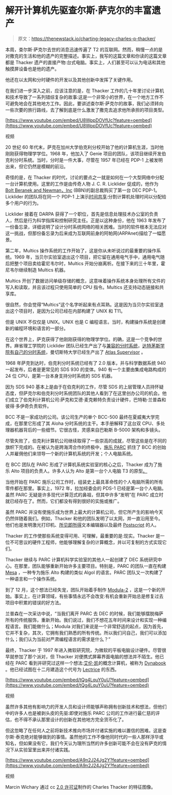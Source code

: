 # 解开计算机先驱查尔斯·萨克尔的丰富遗产

> 原文：<https://thenewstack.io/charting-legacy-charles-p-thacker/>

本周，查尔斯·萨克尔去世的消息迅速传遍了 T2 的互联网。然而，稍慢一点的是对撒克的生活和他的遗产的完整描述。事实上，我写的这篇文章和你读的这篇文章都是 Thacker 遗产的直接产物:台式电脑。事实上，人们甚至可以认为电话和其他触摸屏设备也是他的遗产。

他还在以太网和分时硬件的开发以及其他创新中发挥了关键作用。

在我们进一步深入之前，应该注意的是，在 Thacker 工作的几十年里讨论计算机和技术导致了一系列错综复杂的故事:这是一个非常小的世界，在一个地方工作不可避免地会在其他地方工作。因此，要讲述查尔斯·萨克尔的故事，我们必须转向一些次要的旅行路线，去了解到底是什么激发了撒克去追求他所承担的项目类型。

[https://www.youtube.com/embed/U8WppDOVfUc?feature=oembed](https://www.youtube.com/embed/U8WppDOVfUc?feature=oembed)

视频

20 世纪 60 年代末，萨克在加州大学伯克利分校开始了他的计算机生涯，当时他刚刚获得物理学学位。1968 年，他加入了 Genie 项目的团队，该项目继续开发伯克利分时系统。当时，分时是一件大事，尽管在 1957 年已经在 PDP-1 上被发明出来，但它仍然是模糊的前沿。

奇怪的是，在 Thacker 的时代，讨论的要点之一就是如何在一个大型网络中分配一台计算机使用。这里的工作是由传奇人物 J. C. R. Licklider 促成的，他作为 [Bolt Beranek and Newman，Inc](http://www.xconomy.com/boston/2009/09/02/bbns-long-search-for-a-home-endsat-home/2/) (BBN)的副总裁购买了第一台 DEC PDP-1。Licklider 的团队将在同一个 PDP-1 上演示[时间共享](http://www.computerhistory.org/revolution/mainframe-computers/7/181):分割计算机处理时间以分配给多个用户的行为。

Licklider 接着在 DARPA 获得了一个职位，首先是信息处理技术办公室的负责人，然后是行为科学指挥和控制研究主任。正是以这种身份，他在 1963 年发布了一份备忘录，详细说明了设计分时系统网络的相关困难。当时的软件根本无法应对这一挑战，但那份备忘录为后来成为互联网前身的阿帕网(ARPAnet)描绘了一幅愿景。

第二年，Multics 操作系统的工作开始了，这是你从未听说过的最重要的操作系统。1969 年，当贝尔实验室退出这个项目，把它留在通用电气手中，通用电气随后把整个项目卖给霍尼韦尔时，Multics 开始分崩离析。在接下来的三十年里，霍尼韦尔继续制造 Multics 机器。

Multics 开创了数据访问单级存储的概念，这意味着操作系统本身处理所有文件的写入和读取，并且该过程只使用简单的 CPU 指令。Multics 还支持动态链接和共享库。

很自然，你会觉得“Multics”这个名字听起来有点耳熟。这是因为当贝尔实验室退出这个项目时，是因为公司已经在内部构建了 UNIX 和 T11。

但是 UNIX 不仅仅是 UNIX。UNIX 也是 C 编程语言。当时，构建操作系统是创建新的编程环境和语言的一部分。

在这个世界上，萨克获得了他刚刚获得的物理学学位。的确，这是一个竞争的世界。麻省理工学院的 Licklider 团队已经生产出了与[兼容的分时系统](http://multicians.org/thvv/compatible-time-sharing-system.pdf)，[达特茅斯学院有自己的分时系统](http://dtss.dartmouth.edu/timeline.php)，曼切斯特大学已经生产出了 [Atlas Supervisor](http://www.chilton-computing.org.uk/acl/technology/atlas/p019.htm) 。

1968 年萨克到达时，伯克利分时系统已经有了 2.0 版本，并与科学数据系统 940 一起发布，后者是更常见的 SDS 930 的变体。940 有一个主要由集成电路构成的 24 位 CPU，是第一台本身支持分时系统的 SDS 机器。

因为 SDS 940 基本上是由于在伯克利的工作，尽管 SDS 的上层管理人员持怀疑态度，但萨克尔和伯克利分时系统团队的其他人看到了在这里创办公司的机会。他们成立了伯克利计算机公司:萨克和艾德·麦克赖特负责设计硬件，巴特勒·兰普森和彼得·多伊奇负责软件。

BCC 不是一家成功的公司。该公司生产的单个 BCC-500 最终在夏威夷大学完成，在那里它形成了其 Aloha 分时系统的主干。本手册解释了这台双 CPU、多处理器机器背后的一些细节。它很古怪，灵感来自巴勒斯 B-5000 架构和多镜头。

尽管失败了，伯克利计算机公司继续取得了一些崇高的成就，尽管这些是在不同的旗帜下完成的。在被认为是跨海湾合作的终极中，[施乐 PARC](http://www.computerworld.com/article/2515874/computer-hardware/timeline--parc-milestones.html) 抓住了 BCC 的创始人并雇佣他们来领导一个新的计算机系统的开发；个人电脑系统。

在 BCC 团队在 PARC 形成了计算机系统实验室的核心之后，Thacker 成为了施乐 Alto 项目的负责人。许多人认为 Alto 是第一台个人电脑 T3 的原型[。](https://www.nytimes.com/2017/06/14/technology/charles-thacker-dead-personal-computing-pioneer.html)

当他开始在 PARC 施乐公司工作时，组装史上最具革命性的个人电脑所需的所有零件都在那里。事实上，1972 年，拉加经委会的 PDS-1 已经是第一台个人电脑。虽然 PARC 无疑是许多现代计算范式的鼻祖，但其中许多“发明”在 PARC 成立时就已经存在了。然而，它们都没有得到很好的实施或推广。

虽然 PARC 并没有使施乐成为世界上最大的计算机公司，但它所产生的影响今天仍然伴随着我们。例如，Thacker 和他的团队发明了以太网，并一直沿用至今。他们也是发明激光打印机、[所见即所得](https://foldoc.org/WYSIWYG)文本编辑器以及最终 [Postscript](http://www.adobe.com/products/postscript.html) 的人。

Thacker 的工作使那些系统变得可用、可理解，最重要的是:现实。Thacker 是一位不可思议的硬件工程师，他能够理解复杂的计算概念，并以可复制的方式实现它们。

Thacker 继续与 PARC 计算机科学实验室的其他人一起创建了 DEC 系统研究中心。在那里，团队能够重新开始许多主要项目。特别是，PARC 的团队一直在构建 [Mesa](http://www.softwarepreservation.org/projects/lang/mesa) ，一种专为施乐 Alto 构建的类似 Algol 的语言。PARC 团队又一次构建了一种语言和一个操作系统。

到了 12 月，这个想法已经失宠，团队开始着手制作 [Modula-2](https://www.modula2.org/) ，这是一个新的开始。事实上，在计算领域，有些事情永远不会改变:有机会重新开始总是修复过去项目中积累的错误的好方法。

兰普森在一次采访中说，“当我们离开 PARC 去 DEC 的时候，我们能够摆脱梅萨所有的传统服饰，重新开始。我们说过，我们不想花五年时间来设计和实现一种编程语言。我们能做什么；Modula 对我们来说是一个非常舒适的起点，因为首先，它并不复杂，其次，它拥有我们熟悉的所有传统。所以我们问自己，我们可以添加什么；我们认为当前对严肃编程语言的需求是什么？”

最终，Thacker 于 1997 年进入微软研究院，为微软的平板电脑设计硬件。尽管很早就参加了那个派对，但 Thacker 对便携式屏幕界面电脑的想法并不陌生。他已经在 PARC 看到并研究过这样一个想法:[艾伦·凯](http://www.i-programmer.info/history/8-people/438-alan-kay.html?start=1)的概念计算机，被称为 [Dynabook](http://history-computer.com/ModernComputer/Personal/Dynabook.html) 。他已经试图在十二月建造这个代号为 [Lectrice](http://tabletuniten.weebly.com/history.html) 的东西。

[https://www.youtube.com/embed/tQg4LquY0uU?feature=oembed](https://www.youtube.com/embed/tQg4LquY0uU?feature=oembed)

视频

虽然许多其他有影响力的开发人员和设计师能够声称拥有创新技术和想法，但他们中的许多人也是被剥头皮的先驱:即使对施乐 PARC 公司的工作进行最仁慈的评估，也不得不承认那里设计的创新在其他地方完全货币化了。

但这忽略了在任何人之前将新技术推向市场并付诸实施的难以置信的困难。这是查尔斯·泰克绝对能够做到的事情。虽然他的工作不像他同时代的一些人那样浮华或知名，但如果没有它，我们今天认为理所当然的许多创新可能不会在没有萨克的情况下从实验室里出来并付诸实践。

[https://www.youtube.com/embed/A9n2J24Jg2Y?feature=oembed](https://www.youtube.com/embed/A9n2J24Jg2Y?feature=oembed)

视频

Marcin Wichary 通过 cc [2.0 许可证](https://commons.wikimedia.org/w/index.php?curid=59912013)制作的 Charles Thacker 的特征图像。

<svg xmlns:xlink="http://www.w3.org/1999/xlink" viewBox="0 0 68 31" version="1.1"><title>Group</title> <desc>Created with Sketch.</desc></svg>